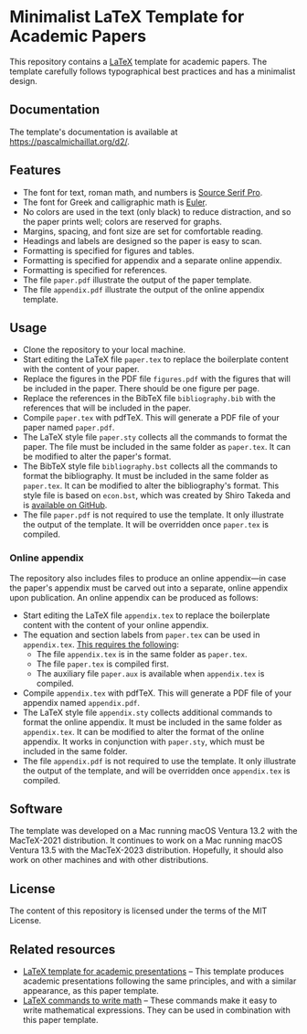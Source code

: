 # Minimalist LaTeX Template for Academic Papers

This repository contains a [LaTeX](https://github.com/latex3/latex2e) template for academic papers. The template carefully follows typographical best practices and has a minimalist design.

## Documentation

The template's documentation is available at https://pascalmichaillat.org/d2/.

## Features

+ The font for text, roman math, and numbers is [Source Serif Pro](https://github.com/adobe-fonts/source-serif).
+ The font for Greek and calligraphic math is [Euler](http://luc.devroye.org/fonts-26139.html).
+ No colors are used in the text (only black) to reduce distraction, and so the paper prints well; colors are reserved for graphs.
+ Margins, spacing, and font size are set for comfortable reading.
+ Headings and labels are designed so the paper is easy to scan.
+ Formatting is specified for figures and tables.
+ Formatting is specified for appendix and a separate online appendix.
+ Formatting is specified for references.
+ The file `paper.pdf` illustrate the output of the paper template.
+ The file `appendix.pdf` illustrate the output of the online appendix template.

## Usage

+ Clone the repository to your local machine.
+ Start editing the LaTeX file `paper.tex` to replace the boilerplate content with the content of your paper. 
+ Replace the figures in the PDF file `figures.pdf` with the figures that will be included in the paper. There should be one figure per page.
+ Replace the references in the BibTeX file `bibliography.bib` with the references that will be included in the paper.
+ Compile `paper.tex` with pdfTeX. This will generate a PDF file of your paper named `paper.pdf`.
+ The LaTeX style file `paper.sty` collects all the commands to format the paper. The file must be included in the same folder as `paper.tex`. It can be modified to alter the paper's format.
+ The BibTeX style file `bibliography.bst` collects all the commands to format the bibliography. It must be included in the same folder as `paper.tex`. It can be modified to alter the bibliography's format. This style file is based on `econ.bst`, which was created by Shiro Takeda and is [available on GitHub](https://github.com/ShiroTakeda/econ-bst).
+ The file `paper.pdf` is not required to use the template. It only illustrate the output of the template. It will be overridden once `paper.tex` is compiled.

### Online appendix

The repository also includes files to produce an online appendix—in case the paper's appendix must be carved out into a separate, online appendix upon publication. An online appendix can be produced as follows:

+ Start editing the LaTeX file `appendix.tex` to replace the boilerplate content with the content of your online appendix. 
+ The equation and section labels from `paper.tex` can be used in `appendix.tex`. [This requires the following](https://www.ctan.org/pkg/xr):
	+ The file `appendix.tex` is in the same folder as `paper.tex`.
	+ The file `paper.tex` is compiled first.
	+ The auxiliary file `paper.aux` is available when `appendix.tex` is compiled.
+ Compile `appendix.tex` with pdfTeX. This will generate a PDF file of your appendix named `appendix.pdf`.
+ The LaTeX style file `appendix.sty` collects additional commands to format the online appendix. It must be included in the same folder as `appendix.tex`. It can be modified to alter the format of the online appendix. It works in conjunction with `paper.sty`, which must be included in the same folder. 
+ The file `appendix.pdf` is not required to use the template. It only illustrate the output of the template, and will be overridden once `appendix.tex` is compiled.

## Software

The template was developed on a Mac running macOS Ventura 13.2 with the MacTeX-2021 distribution. It continues to work on a Mac running macOS Ventura 13.5 with the MacTeX-2023 distribution. Hopefully, it should also work on other machines and with other distributions.

## License

The content of this repository is licensed under the terms of the MIT License.

## Related resources

+ [LaTeX template for academic presentations](https://github.com/pmichaillat/latex-presentation) – This template produces academic presentations following the same principles, and with a similar appearance, as this paper template. 
+ [LaTeX commands to write math](https://github.com/pmichaillat/latex-math) – These commands make it easy to write mathematical expressions. They can be used in combination with this paper template.
